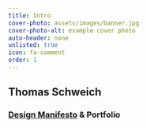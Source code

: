 ```yaml
---
title: Intro
cover-photo: assets/images/banner.jpg
cover-photo-alt: example cover photo
auto-header: none
unlisted: true
icon: fa-comment
order: 1
---
```

## Thomas Schweich
### [Design Manifesto](https://thomas-schweich.github.io/hci-manifesto/manifesto.html) & Portfolio

